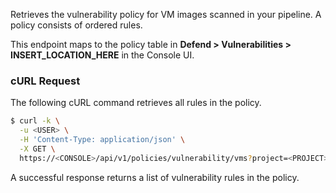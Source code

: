 Retrieves the vulnerability policy for VM images scanned in your pipeline.
A policy consists of ordered rules.

This endpoint maps to the policy table in **Defend > Vulnerabilities > INSERT_LOCATION_HERE** in the Console UI.

### cURL Request

The following cURL command retrieves all rules in the policy.

```bash
$ curl -k \
  -u <USER> \
  -H 'Content-Type: application/json' \
  -X GET \
  https://<CONSOLE>/api/v1/policies/vulnerability/vms?project=<PROJECT>' \
```

A successful response returns a list of vulnerability rules in the policy.
